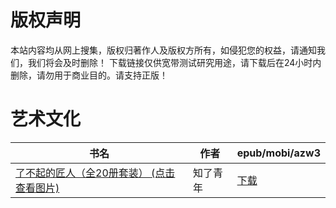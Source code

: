 # 版权声明

本站内容均从网上搜集，版权归著作人及版权方所有，如侵犯您的权益，请通知我们，我们将会及时删除！ 下载链接仅供宽带测试研究用途，请下载后在24小时内删除，请勿用于商业目的。请支持正版！

# 艺术文化

| 书名 | 作者 | epub/mobi/azw3 |
| --- | --- | --- |
| [了不起的匠人（全20册套装） (点击查看图片)](https://www.dushupai.com/attachment/2024/06/01/9f0208e081d128ae.jpg) | 知了青年 | [下载](https://url89.ctfile.com/f/31084289-1357007389-02fb3c?p=8866) |
